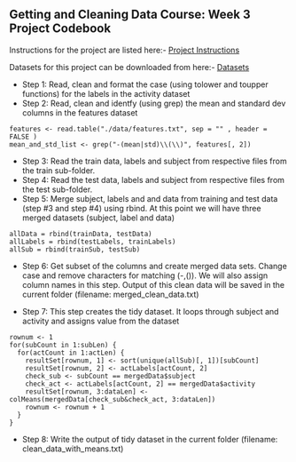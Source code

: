
Getting and Cleaning Data Course: Week 3 Project Codebook
----------------------------------------------------------

Instructions for the project are listed here:-
[Project Instructions](https://class.coursera.org/getdata-012/human_grading/view/courses/973499/assessments/3/submissions)

Datasets for this project can be downloaded from here:-
[Datasets](https://d396qusza40orc.cloudfront.net/getdata%2Fprojectfiles%2FUCI%20HAR%20Dataset.zip)

- Step 1: Read, clean and format the case (using tolower and toupper functions) for the labels in the activity dataset
- Step 2: Read, clean and identfy (using grep) the mean and standard dev columns in the features dataset
```
features <- read.table("./data/features.txt", sep = "" , header = FALSE )
mean_and_std_list <- grep("-(mean|std)\\(\\)", features[, 2])
```

- Step 3: Read the train data, labels and subject from respective files from the train sub-folder.
- Step 4: Read the test data, labels and subject from respective files from the test sub-folder.
- Step 5: Merge subject, labels and and data from training and test data (step #3 and step #4) using rbind. At this point we will have three merged datasets (subject, label and data)
```
allData = rbind(trainData, testData)
allLabels = rbind(testLabels, trainLabels)
allSub = rbind(trainSub, testSub)
```

- Step 6: Get subset of the columns and create merged data sets. Change case and remove characters for matching (-,()). We will also assign column names in this step. Output of this clean data will be saved in the current folder (filename: merged_clean_data.txt)

- Step 7: This step creates the tidy dataset. It loops through subject and activity and assigns value from the dataset
```
rownum <- 1
for(subCount in 1:subLen) { 
  for(actCount in 1:actLen) { 
    resultSet[rownum, 1] <- sort(unique(allSub)[, 1])[subCount] 
    resultSet[rownum, 2] <- actLabels[actCount, 2] 
    check_sub <- subCount == mergedData$subject
    check_act <- actLabels[actCount, 2] == mergedData$activity
    resultSet[rownum, 3:dataLen] <- colMeans(mergedData[check_sub&check_act, 3:dataLen]) 
    rownum <- rownum + 1
  } 
} 
```
- Step 8: Write the output of tidy dataset in the current folder (filename: clean_data_with_means.txt)

